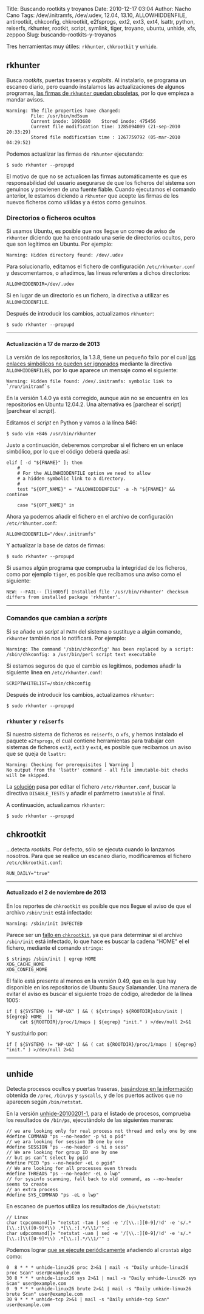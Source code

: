 Title: Buscando rootkits y troyanos
Date: 2010-12-17 03:04
Author: Nacho Cano
Tags: /dev/.initramfs, /dev/.udev, 12.04, 13.10, ALLOWHIDDENFILE, antirootkit, chkconfig, chkrootkit, e2fsprogs, ext2, ext3, ext4, lsattr, python, reiserfs, rkhunter, rootkit, script, symlink, tiger, troyano, ubuntu, unhide, xfs, zeppoo
Slug: buscando-rootkits-y-troyanos

Tres herramientas muy útiles: `rkhunter`, `chkrootkit` y `unhide`.


rkhunter
--------

Busca _rootkits_, puertas traseras y _exploits_. Al instalarlo, se
programa un escaneo diario, pero cuando instalamos las actualizaciones
de algunos programas, [las firmas de `rkhunter` quedan obsoletas][las firmas de rkhunter quedan obsoletas], por
lo que empieza a mandar avisos.


    Warning: The file properties have changed:
             File: /usr/bin/md5sum
             Current inode: 1093680    Stored inode: 475456
             Current file modification time: 1285094009 (21-sep-2010 20:33:29)
             Stored file modification time : 1267759792 (05-mar-2010 04:29:52)


Podemos actualizar las firmas de `rkhunter` ejecutando:

    $ sudo rkhunter --propupd

El motivo de que no se actualicen las firmas automáticamente es que es
responsabilidad del usuario asegurarse de que los ficheros del sistema
son genuinos y provienen de una fuente fiable. Cuando ejecutamos el
comando anterior, le estamos diciendo a `rkhunter` que acepte las firmas
de los nuevos ficheros como válidas y a éstos como genuinos.

### Directorios o ficheros ocultos

Si usamos Ubuntu, es posible que nos llegue un correo de aviso de
`rkhunter` diciendo que ha encontrado una serie de directorios ocultos,
pero que son legítimos en Ubuntu. Por ejemplo:

    Warning: Hidden directory found: /dev/.udev

Para solucionarlo, editamos el fichero de configuración
`/etc/rkhunter.conf` y descomentamos, o añadimos, las líneas referentes
a dichos directorios:

    ALLOWHIDDENDIR=/dev/.udev

Si en lugar de un directorio es un fichero, la directiva a utilizar es
`ALLOWHIDDENFILE`.

Después de introducir los cambios, actualizamos `rkhunter`:

    $ sudo rkhunter --propupd

* * * * *

#### Actualización a 17 de marzo de 2013

La versión de los repositorios, la 1.3.8, tiene un pequeño fallo por el
cual [los enlaces simbólicos no pueden ser ignorados][] mediante la
directiva `ALLOWHIDDENFILES`, por lo que aparece un mensaje como el
siguiente:

    Warning: Hidden file found: /dev/.initramfs: symbolic link to `/run/initramf`s

En la versión 1.4.0 ya está corregido, aunque aún no se encuentra en los
repositorios en Ubuntu 12.04.2. Una alternativa es [parchear el
script][parchear el _script_].

Editamos el _script_ en Python y vamos a la línea 846:

    $ sudo vim +846 /usr/bin/rkhunter

Justo a continuación, deberemos comprobar si el fichero en un enlace
simbólico, por lo que el código deberá queda así:

    elif [ -d "${FNAME}" ]; then
        #
        # For the ALLOWHIDDENFILE option we need to allow
        # a hidden symbolic link to a directory.
        #
        test "${OPT_NAME}" = "ALLOWHIDDENFILE" -a -h "${FNAME}" && continue

        case "${OPT_NAME}" in

Ahora ya podemos añadir el fichero en el archivo de configuración
`/etc/rkhunter.conf`:

    ALLOWHIDDENFILE="/dev/.initramfs"

Y actualizar la base de datos de firmas:

    $ sudo rkhunter --propupd

Si usamos algún programa que comprueba la integridad de los ficheros,
como por ejemplo `tiger`, es posible que recibamos una aviso como el
siguiente:

    NEW: --FAIL-- [lin005f] Installed file '/usr/bin/rkhunter' checksum differs from installed package 'rkhunter'.

* * * * *

### Comandos que cambian a _scripts_

Si se añade un _script_ al `PATH` del sistema o sustituye a algún
comando, `rkhunter` también nos lo notificará. Por ejemplo:

    Warning: The command '/sbin/chkconfig' has been replaced by a script: /sbin/chkconfig: a /usr/bin/perl script text executable

Si estamos seguros de que el cambio es legítimos, podemos añadir la
siguiente línea en `/etc/rkhunter.conf`:

    SCRIPTWHITELIST=/sbin/chkconfig

Después de introducir los cambios, actualizamos `rkhunter`:

    $ sudo rkhunter --propupd

### `rkhunter` y `reiserfs`

Si nuestro sistema de ficheros es `reiserfs`, o `xfs`, y hemos instalado
el paquete `e2fsprogs`, el cual contiene herramientas para trabajar con
sistemas de ficheros `ext2`, `ext3` y `ext4`, es posible que recibamos
un aviso que se queja de `lsattr`:

    Warning: Checking for prerequisites [ Warning ]
    No output from the 'lsattr' command - all file immutable-bit checks
    will be skipped.

La [solución][] pasa por editar el fichero `/etc/rkhunter.conf`, buscar
la directiva `DISABLE_TESTS` y añadir el parámetro `immutable` al final.

A continuación, actualizamos `rkhunter`:

    $ sudo rkhunter --propupd

chkrootkit
----------

...detecta _rootkits_. Por defecto, sólo se ejecuta cuando lo lanzamos
nosotros. Para que se realice un escaneo diario, modificaremos el
fichero `/etc/chkrootkit.conf`:

    RUN_DAILY="true"

* * * * *

#### Actualizado el 2 de noviembre de 2013

En los reportes de `chkrootkit` es posible que nos llegue el aviso de
que el archivo `/sbin/init` está infectado:

    Warning: /sbin/init INFECTED

Parece ser un [fallo en `chkrootkit`][fallo en chkrootkit], ya que para determinar si el
archivo `/sbin/init` está infectado, lo que hace es buscar la cadena
"HOME" el el fichero, mediante el comando `strings`:

    $ strings /sbin/init | egrep HOME
    XDG_CACHE_HOME
    XDG_CONFIG_HOME

El fallo está presente al menos en la versión 0.49, que es la que hay
disponible en los repositorios de Ubuntu Saucy Salamander. Una manera de
evitar el aviso es buscar el siguiente trozo de código, alrededor de la
línea 1005:

    if [ ${SYSTEM} != "HP-UX" ] && ( ${strings} ${ROOTDIR}sbin/init | ${egrep} HOME  ||
         cat ${ROOTDIR}/proc/1/maps | ${egrep} "init." ) >/dev/null 2>&1

Y sustituirlo por:

    if [ ${SYSTEM} != "HP-UX" ] && ( cat ${ROOTDIR}/proc/1/maps | ${egrep} "init." ) >/dev/null 2>&1

* * * * *

unhide
------

Detecta procesos ocultos y puertas traseras, [basándose en la
información][] obtenida de `/proc`, `/bin/ps` y `syscalls`, y de los
puertos activos que no aparecen según `/bin/netstat`.

En la versión [unhide-20100201-1][], para el listado de procesos,
comprueba los resultados de `/bin/ps`, ejecutándolo de las siguientes
maneras:

    // we are looking only for real process not thread and only one by one
    #define COMMAND "ps --no-header -p %i o pid"
    // we ara looking for session ID one by one
    #define SESSION "ps --no-header -s %i o sess"
    // We are looking for group ID one by one
    // but ps can’t select by pgid
    #define PGID "ps --no-header -eL o pgid"
    // We are looking for all processes even threads
    #define THREADS "ps --no-header -eL o lwp"
    // for sysinfo scanning, fall back to old command, as --no-header seems to create
    // an extra process
    #define SYS_COMMAND "ps -eL o lwp"

En escaneo de puertos utiliza los resultados de `/bin/netstat`:

    // Linux
    char tcpcommand[]= "netstat -tan | sed -e '/[\\.:][0-9]/!d' -e 's/.*[\\.:]\\([0-9]*\\) .*[\\.:].*/\\1/'" ;
    char udpcommand[]= "netstat -uan | sed -e '/[\\.:][0-9]/!d' -e 's/.*[\\.:]\\([0-9]*\\) .*[\\.:].*/\\1/'" ;

Podemos lograr [que se ejecute periódicamente][] añadiendo al `crontab`
algo como:

    0  8 * * * unhide-linux26 proc 2>&1 | mail -s "Daily unhide-linux26 proc Scan" user@example.com
    30 8 * * * unhide-linux26 sys 2>&1 | mail -s "Daily unhide-linux26 sys Scan" user@example.com
    0  9 * * * unhide-linux26 brute 2>&1 | mail -s "Daily unhide-linux26 brute Scan" user@example.com
    30 9 * * * unhide-tcp 2>&1 | mail -s "Daily unhide-tcp Scan" user@example.com

  [las firmas de rkhunter quedan obsoletas]: http://www.mail-archive.com/rkhunter-users@lists.sourceforge.net/msg01966.html
    "las firmas de rkhunter quedan obsoletas"
  [los enlaces simbólicos no pueden ser ignorados]: https://bugs.launchpad.net/ubuntu/+source/rkhunter/+bug/883324
    "los enlaces simbólicos no pueden ser ignorados"
  [parchear el script]: https://bugs.launchpad.net/ubuntu/+source/rkhunter/+bug/883324/comments/13
    "parchear el script"
  [solución]: http://blog.unixum.de/tiki-index.php?page=install+rkhunter+-+debian+lenny
    "solución"
  [fallo en chkrootkit]: https://bugzilla.redhat.com/show_bug.cgi?id=636231
    "fallo en chkrootkit"
  [basándose en la información]: http://www.securitybydefault.com/2008/06/detectando-la-presencia-de-rootkits-con.html
    "basándose en la información"
  [unhide-20100201-1]: http://unhide.sourcearchive.com/documentation/20100201-1/
    "unhide-20100201-1"
  [que se ejecute periódicamente]: http://samiux.wordpress.com/2009/06/13/howto-make-sure-no-rootkit-on-your-ubuntu-9-04-server/
    "que se ejecute periódicamente"
